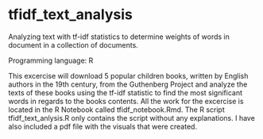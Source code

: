# tfidf_text_analysis
Analyzing text with tf-idf statistics to determine weights of words in document in a collection of documents.

Programming language: R

This excercise will download 5 popular children books, written by English authors in the 19th century, from the Guthenberg Project
and analyze the texts of these books using the tf-idf statistic to find the most significant words in regards to the books contents.
All the work for the excercise is located in the R Notebook called tfidf_notebook.Rmd. The R script tfidf_text_anlysis.R only contains 
the script without any explanations. I have also included a pdf file with the visuals that were created.
